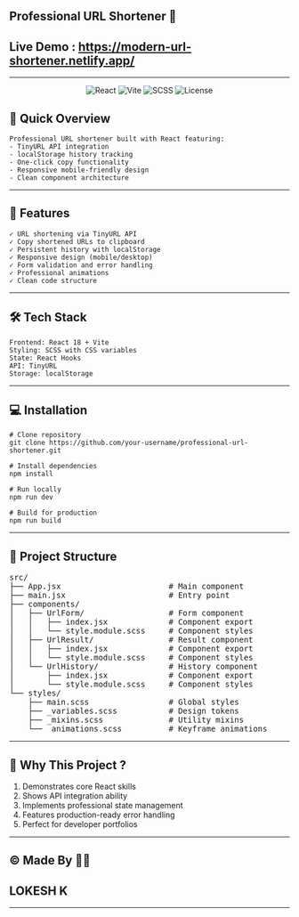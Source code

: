## Professional URL Shortener 🔗

## Live Demo : https://modern-url-shortener.netlify.app/
---
<div align="center">
  <img src="https://img.shields.io/badge/React-18-blue" alt="React">
  <img src="https://img.shields.io/badge/Vite-4-orange" alt="Vite">
  <img src="https://img.shields.io/badge/SCSS-1.62-pink" alt="SCSS">
  <img src="https://img.shields.io/badge/license-MIT-green" alt="License">
</div>

## 📌 Quick Overview

```text
Professional URL shortener built with React featuring:
- TinyURL API integration
- localStorage history tracking
- One-click copy functionality
- Responsive mobile-friendly design
- Clean component architecture
```
---
## 🚀 Features
```text
✓ URL shortening via TinyURL API
✓ Copy shortened URLs to clipboard
✓ Persistent history with localStorage
✓ Responsive design (mobile/desktop)
✓ Form validation and error handling
✓ Professional animations
✓ Clean code structure
```
---
## 🛠️ Tech Stack
```text
Frontend: React 18 + Vite
Styling: SCSS with CSS variables
State: React Hooks
API: TinyURL
Storage: localStorage
```
---
## 💻 Installation
```text
# Clone repository
git clone https://github.com/your-username/professional-url-shortener.git

# Install dependencies
npm install

# Run locally
npm run dev

# Build for production
npm run build
```
---
## 📁 Project Structure

<pre id="folder-structure">
src/
├── App.jsx                       # Main component
├── main.jsx                      # Entry point
├── components/
│   ├── UrlForm/                  # Form component
│   │   ├── index.jsx             # Component export
│   │   └── style.module.scss     # Component styles
│   ├── UrlResult/                # Result component
│   │   ├── index.jsx             # Component export
│   │   └── style.module.scss     # Component styles
│   └── UrlHistory/               # History component
│       ├── index.jsx             # Component export
│       └── style.module.scss     # Component styles
└── styles/
    ├── main.scss                 # Global styles
    ├── _variables.scss           # Design tokens
    ├── _mixins.scss              # Utility mixins
    └── _animations.scss          # Keyframe animations
</pre>
---
## 🌟 Why This Project ?
1. Demonstrates core React skills
2. Shows API integration ability
3. Implements professional state management
4. Features production-ready error handling
5. Perfect for developer portfolios
---
## ©️ Made By 👨‍💻

## LOKESH K
---
